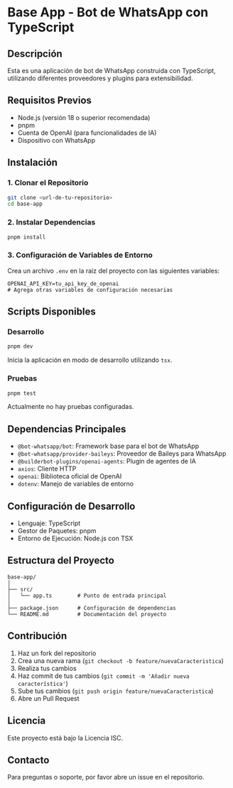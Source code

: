 # Base App - Bot de WhatsApp con TypeScript

## Descripción
Esta es una aplicación de bot de WhatsApp construida con TypeScript, utilizando diferentes proveedores y plugins para extensibilidad.

## Requisitos Previos
- Node.js (versión 18 o superior recomendada)
- pnpm
- Cuenta de OpenAI (para funcionalidades de IA)
- Dispositivo con WhatsApp

## Instalación

### 1. Clonar el Repositorio
```bash
git clone <url-de-tu-repositorio>
cd base-app
```

### 2. Instalar Dependencias
```bash
pnpm install
```

### 3. Configuración de Variables de Entorno
Crea un archivo `.env` en la raíz del proyecto con las siguientes variables:
```
OPENAI_API_KEY=tu_api_key_de_openai
# Agrega otras variables de configuración necesarias
```

## Scripts Disponibles

### Desarrollo
```bash
pnpm dev
```
Inicia la aplicación en modo de desarrollo utilizando `tsx`.

### Pruebas
```bash
pnpm test
```
Actualmente no hay pruebas configuradas.

## Dependencias Principales
- `@bot-whatsapp/bot`: Framework base para el bot de WhatsApp
- `@bot-whatsapp/provider-baileys`: Proveedor de Baileys para WhatsApp
- `@builderbot-plugins/openai-agents`: Plugin de agentes de IA
- `axios`: Cliente HTTP
- `openai`: Biblioteca oficial de OpenAI
- `dotenv`: Manejo de variables de entorno

## Configuración de Desarrollo
- Lenguaje: TypeScript
- Gestor de Paquetes: pnpm
- Entorno de Ejecución: Node.js con TSX

## Estructura del Proyecto
```
base-app/
│
├── src/
│   └── app.ts        # Punto de entrada principal
│
├── package.json      # Configuración de dependencias
└── README.md         # Documentación del proyecto
```

## Contribución
1. Haz un fork del repositorio
2. Crea una nueva rama (`git checkout -b feature/nuevaCaracteristica`)
3. Realiza tus cambios
4. Haz commit de tus cambios (`git commit -m 'Añadir nueva característica'`)
5. Sube tus cambios (`git push origin feature/nuevaCaracteristica`)
6. Abre un Pull Request

## Licencia
Este proyecto está bajo la Licencia ISC.

## Contacto
Para preguntas o soporte, por favor abre un issue en el repositorio.